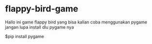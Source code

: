# flappy-bird-game
Hallo ini game flappy bird yang bisa kalian coba menggunakan pygame
jangan lupa install dlu pygame nya

$pip install pygame
